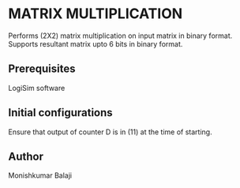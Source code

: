 # MATRIX MULTIPLICATION

Performs (2X2) matrix multiplication on input matrix in binary format. Supports resultant matrix upto 6 bits in binary format.

## Prerequisites
LogiSim software 

## Initial configurations
Ensure that output of counter D is in (11) at the time of starting.

## Author
Monishkumar Balaji
